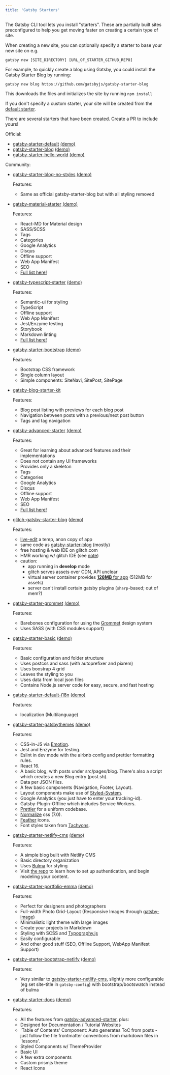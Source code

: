 ```yaml
---
title: 'Gatsby Starters'
---
```


The Gatsby CLI tool lets you install "starters". These are
partially built sites preconfigured to help you get moving faster on
creating a certain type of site.

When creating a new site, you can optionally specify a starter to
base your new site on e.g.

`gatsby new [SITE_DIRECTORY] [URL_OF_STARTER_GITHUB_REPO]`

For example, to quickly create a blog using Gatsby, you could install
the Gatsby Starter Blog by running:

`gatsby new blog https://github.com/gatsbyjs/gatsby-starter-blog`

This downloads the files and initializes the site by running `npm
install`

If you don't specify a custom starter, your site will be created
from the [default starter](https://github.com/gatsbyjs/gatsby-starter-default).

There are several starters that have been created. Create a PR to
include yours!

Official:

* [gatsby-starter-default](https://github.com/gatsbyjs/gatsby-starter-default) [(demo)](http://gatsbyjs.github.io/gatsby-starter-default/)
* [gatsby-starter-blog](https://github.com/gatsbyjs/gatsby-starter-blog) [(demo)](http://gatsbyjs.github.io/gatsby-starter-blog/)
* [gatsby-starter-hello-world](https://github.com/gatsbyjs/gatsby-starter-hello-world) [(demo)](https://aberrant-fifth.surge.sh/)

Community:

* [gatsby-starter-blog-no-styles](https://github.com/noahg/gatsby-starter-blog-no-styles) [(demo)](http://capricious-spring.surge.sh/)

  Features:
  * Same as official gatsby-starter-blog but with all styling removed

* [gatsby-material-starter](https://github.com/Vagr9K/gatsby-material-starter) [(demo)](https://vagr9k.github.io/gatsby-material-starter/)

  Features:
  * React-MD for Material design
  * SASS/SCSS
  * Tags
  * Categories
  * Google Analytics
  * Disqus
  * Offline support
  * Web App Manifest
  * SEO
  * [Full list here!](https://github.com/Vagr9K/gatsby-material-starter#features)

* [gatsby-typescript-starter](https://github.com/fabien0102/gatsby-starter) [(demo)](https://fabien0102-gatsby-starter.netlify.com/)

  Features:
  * Semantic-ui for styling
  * TypeScript
  * Offline support
  * Web App Manifest
  * Jest/Enzyme testing
  * Storybook
  * Markdown linting
  * [Full list here!](https://github.com/fabien0102/gatsby-starter#whats-inside)

* [gatsby-starter-bootstrap](https://github.com/jaxx2104/gatsby-starter-bootstrap) [(demo)](https://jaxx2104.github.io/gatsby-starter-bootstrap/)

  Features:
  * Bootstrap CSS framework
  * Single column layout
  * Simple components: SiteNavi, SitePost, SitePage

* [gatsby-blog-starter-kit](https://github.com/dschau/gatsby-blog-starter-kit)

  Features:
  * Blog post listing with previews for each blog post
  * Navigation between posts with a previous/next post button
  * Tags and tag navigation

* [gatsby-advanced-starter](https://github.com/Vagr9K/gatsby-advanced-starter) [(demo)](https://vagr9k.github.io/gatsby-advanced-starter/)

  Features:
  * Great for learning about advanced features and their implementations
  * Does not contain any UI frameworks
  * Provides only a skeleton
  * Tags
  * Categories
  * Google Analytics
  * Disqus
  * Offline support
  * Web App Manifest
  * SEO
  * [Full list here!](https://github.com/Vagr9K/gatsby-advanced-starter#features)

* [glitch-gatsby-starter-blog](https://github.com/100ideas/glitch-gatsby-starter-blog/) ([demo](https://gatsby-starter-blog.glitch.me))

  Features:
  * [live-edit](https://glitch.com/edit/#!/remix/gatsby-starter-blog) a temp, anon copy of app
  * same code as [gatsby-starter-blog](https://github.com/gatsbyjs/gatsby-starter-blog) (mostly)
  * free hosting & web IDE on glitch.com
  * HMR working w/ glitch IDE (see [note](https://github.com/100ideas/glitch-gatsby-starter-blog/blob/5fce8999bd952087ecdc74c9787a0cb3cb884371/README.md#enabling-hmr))
  * caution:
    * app running in **develop** mode
    * glitch serves assets over CDN, API unclear
    * virtual server container provides [**128MB** for app](https://glitch.com/faq#restrictions) (512MB for assets)
    * server can't install certain gatsby plugins (`sharp`-based; out of mem?)

* [gatsby-starter-grommet](https://github.com/alampros/gatsby-starter-grommet) [(demo)](https://alampros.github.io/gatsby-starter-grommet/)

  Features:
  * Barebones configuration for using the [Grommet](https://grommet.github.io/) design system
  * Uses SASS (with CSS modules support)

* [gatsby-starter-basic](https://github.com/PrototypeInteractive/gatsby-react-boilerplate) [(demo)](https://prototypeinteractive.github.io/gatsby-react-boilerplate/)

  Features:
  * Basic configuration and folder structure
  * Uses postcss and sass (with autoprefixer and pixrem)
  * Uses boostrap 4 grid
  * Leaves the styling to you
  * Uses data from local json files
  * Contains Node.js server code for easy, secure, and fast hosting

* [gatsby-starter-default-i18n](https://github.com/angeloocana/gatsby-starter-default-i18n) [(demo)](https://gatsby-starter-default-i18n.netlify.com)

  Features:
  * localization (Multilanguage)

* [gatsby-starter-gatsbythemes](https://github.com/saschajullmann/gatsby-starter-gatsbythemes) [(demo)](https://themes.gatsbythemes.com/gatsby-starter/)

  Features:
  * CSS-in-JS via [Emotion](https://github.com/emotion-js/emotion).
  * Jest and Enzyme for testing.
  * Eslint in dev mode with the airbnb config and prettier formatting rules.
  * React 16.
  * A basic blog, with posts under src/pages/blog. There's also a script which creates a new Blog entry (post.sh).
  * Data per JSON files.
  * A few basic components (Navigation, Footer, Layout).
  * Layout components make use of [Styled-System](https://github.com/jxnblk/styled-system).
  * Google Analytics (you just have to enter your tracking-id).
  * Gatsby-Plugin-Offline which includes Service Workers.
  * [Prettier](https://github.com/prettier/prettier) for a uniform codebase.
  * [Normalize](https://github.com/necolas/normalize.css/) css (7.0).
  * [Feather](https://feather.netlify.com/) icons.
  * Font styles taken from [Tachyons](http://tachyons.io/).

* [gatsby-starter-netlify-cms](https://github.com/AustinGreen/gatsby-starter-netlify-cms) [(demo)](https://gatsby-netlify-cms.netlify.com/)

  Features:
  * A simple blog built with Netlify CMS 
  * Basic directory organization
  * Uses [Bulma](https://bulma.io/) for styling
  * Visit [the repo](https://github.com/AustinGreen/gatsby-starter-netlify-cms) to learn how to set up authentication, and begin modeling your content.

* [gatsby-starter-portfolio-emma](https://github.com/LeKoArts/gatsby-starter-portfolio-emma) [(demo)](https://embalmer-glues-43220.netlify.com/)

  Features:
  * Perfect for designers and photographers
  * Full-width Photo Grid-Layout (Responsive Images through [gatsby-image](https://using-gatsby-image.gatsbyjs.org/))
  * Minimalistic light theme with large images
  * Create your projects in Markdown
  * Styling with SCSS and [Typography.js](https://kyleamathews.github.io/typography.js/)
  * Easily configurable
  * And other good stuff (SEO, Offline Support, WebApp Manifest Support)

* [gatsby-starter-bootstrap-netlify](https://github.com/konsumer/gatsby-starter-bootstrap-netlify) [(demo)](https://gatsby-starter-bootstrap-netlify.netlify.com)
  
  Features:
  * Very similar to [gatsby-starter-netlify-cms](https://github.com/AustinGreen/gatsby-starter-netlify-cms), slightly more configurable (eg set site-title in `gatsby-config`) with bootstrap/bootswatch instead of bulma
  

* [gatsby-starter-docs](https://github.com/ericwindmill/gatsby-starter-docs) [(demo)](https://gatsby-docs-starter.netlify.com/)
  
  Features:
  * All the features from [gatsby-advanced-starter](https://github.com/Vagr9K/gatsby-advanced-starter), plus:
  * Designed for Documentation / Tutorial Websites
  * 'Table of Contents' Component: Auto generates ToC from posts - just follow the file frontmatter conventions from markdown files in 'lessons'. 
  * Styled Components w/ ThemeProvider
  * Basic UI
  * A few extra components
  * Custom prismjs theme
  * React Icons

  
